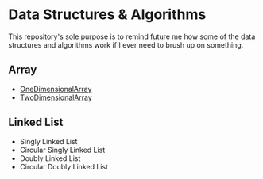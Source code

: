 # Data Structures & Algorithms

This repository's sole purpose is to remind future me how some of the data structures and algorithms work if I ever need to brush up on something.

## Array
* [OneDimensionalArray](https://github.com/yeunyuankuo/OneDimensionalArray "https://github.com/yeunyuankuo/OneDimensionalArray")
* [TwoDimensionalArray](https://github.com/yeunyuankuo/TwoDimensionalArray "https://github.com/yeunyuankuo/OneDimensionalArray")

## Linked List
* Singly Linked List
* Circular Singly Linked List
* Doubly Linked List
* Circular Doubly Linked List
